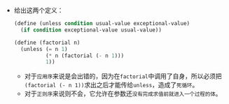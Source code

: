 - 给出这两个定义：

  ```scheme
  (define (unless condition usual-value exceptional-value)
    (if condition exceptional-value usual-value))
  
  (define (factorial n)
    (unless (= n 1)
            (* n (factorial (- n 1)))
            1))
  ```

  - 对于`应用序`来说是会出错的，因为在`factorial`中调用了自身，所以必须把`(factorial (- n 1))`求出之后才能传给`unless`，造成了`死循环`。
  - 对于`正则序`来说则不会，它允许在参数还`没有完成求值前就进入一个过程的体`。

